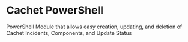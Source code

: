 # Cachet PowerShell
PowerShell Module that allows easy creation, updating, and deletion of Cachet Incidents, Components, and Update Status

